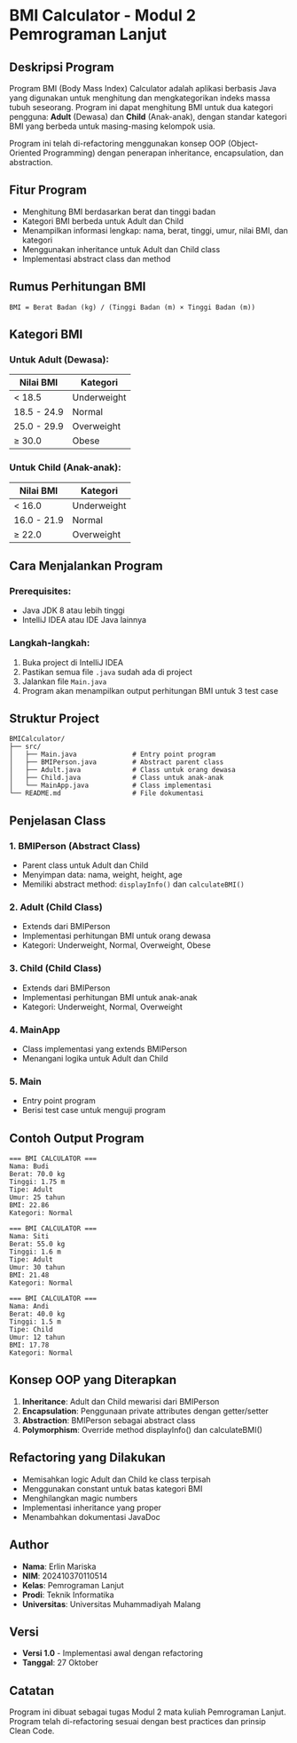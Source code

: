 # BMI Calculator - Modul 2 Pemrograman Lanjut

## Deskripsi Program
Program BMI (Body Mass Index) Calculator adalah aplikasi berbasis Java yang digunakan untuk menghitung dan mengkategorikan indeks massa tubuh seseorang. Program ini dapat menghitung BMI untuk dua kategori pengguna: **Adult** (Dewasa) dan **Child** (Anak-anak), dengan standar kategori BMI yang berbeda untuk masing-masing kelompok usia.

Program ini telah di-refactoring menggunakan konsep OOP (Object-Oriented Programming) dengan penerapan inheritance, encapsulation, dan abstraction.

## Fitur Program
-  Menghitung BMI berdasarkan berat dan tinggi badan
-  Kategori BMI berbeda untuk Adult dan Child
-  Menampilkan informasi lengkap: nama, berat, tinggi, umur, nilai BMI, dan kategori
-  Menggunakan inheritance untuk Adult dan Child class
-  Implementasi abstract class dan method

## Rumus Perhitungan BMI
```
BMI = Berat Badan (kg) / (Tinggi Badan (m) × Tinggi Badan (m))
```

## Kategori BMI

### Untuk Adult (Dewasa):
| Nilai BMI | Kategori |
|-----------|----------|
| < 18.5 | Underweight |
| 18.5 - 24.9 | Normal |
| 25.0 - 29.9 | Overweight |
| ≥ 30.0 | Obese |

### Untuk Child (Anak-anak):
| Nilai BMI | Kategori |
|-----------|----------|
| < 16.0 | Underweight |
| 16.0 - 21.9 | Normal |
| ≥ 22.0 | Overweight |

## Cara Menjalankan Program

### Prerequisites:
- Java JDK 8 atau lebih tinggi
- IntelliJ IDEA atau IDE Java lainnya

### Langkah-langkah:
1. Buka project di IntelliJ IDEA
2. Pastikan semua file `.java` sudah ada di project
3. Jalankan file `Main.java`
4. Program akan menampilkan output perhitungan BMI untuk 3 test case

## Struktur Project
```
BMICalculator/
├── src/
│   ├── Main.java              # Entry point program
│   ├── BMIPerson.java         # Abstract parent class
│   ├── Adult.java             # Class untuk orang dewasa
│   ├── Child.java             # Class untuk anak-anak
│   └── MainApp.java           # Class implementasi
└── README.md                  # File dokumentasi
```

## Penjelasan Class

### 1. BMIPerson (Abstract Class)
- Parent class untuk Adult dan Child
- Menyimpan data: nama, weight, height, age
- Memiliki abstract method: `displayInfo()` dan `calculateBMI()`

### 2. Adult (Child Class)
- Extends dari BMIPerson
- Implementasi perhitungan BMI untuk orang dewasa
- Kategori: Underweight, Normal, Overweight, Obese

### 3. Child (Child Class)
- Extends dari BMIPerson
- Implementasi perhitungan BMI untuk anak-anak
- Kategori: Underweight, Normal, Overweight

### 4. MainApp
- Class implementasi yang extends BMIPerson
- Menangani logika untuk Adult dan Child

### 5. Main
- Entry point program
- Berisi test case untuk menguji program

## Contoh Output Program
```
=== BMI CALCULATOR ===
Nama: Budi
Berat: 70.0 kg
Tinggi: 1.75 m
Tipe: Adult
Umur: 25 tahun
BMI: 22.86
Kategori: Normal

=== BMI CALCULATOR ===
Nama: Siti
Berat: 55.0 kg
Tinggi: 1.6 m
Tipe: Adult
Umur: 30 tahun
BMI: 21.48
Kategori: Normal

=== BMI CALCULATOR ===
Nama: Andi
Berat: 40.0 kg
Tinggi: 1.5 m
Tipe: Child
Umur: 12 tahun
BMI: 17.78
Kategori: Normal
```

## Konsep OOP yang Diterapkan
1. **Inheritance**: Adult dan Child mewarisi dari BMIPerson
2. **Encapsulation**: Penggunaan private attributes dengan getter/setter
3. **Abstraction**: BMIPerson sebagai abstract class
4. **Polymorphism**: Override method displayInfo() dan calculateBMI()

## Refactoring yang Dilakukan
-  Memisahkan logic Adult dan Child ke class terpisah
-  Menggunakan constant untuk batas kategori BMI
-  Menghilangkan magic numbers
-  Implementasi inheritance yang proper
-  Menambahkan dokumentasi JavaDoc

## Author
- **Nama**: Erlin Mariska
- **NIM**: 202410370110514
- **Kelas**: Pemrograman Lanjut
- **Prodi**: Teknik Informatika
- **Universitas**: Universitas Muhammadiyah Malang

## Versi
- **Versi 1.0** - Implementasi awal dengan refactoring
- **Tanggal**: 27 Oktober 

## Catatan
Program ini dibuat sebagai tugas Modul 2 mata kuliah Pemrograman Lanjut. Program telah di-refactoring sesuai dengan best practices dan prinsip Clean Code.